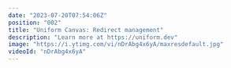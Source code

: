 ```yaml
---
date: "2023-07-20T07:54:06Z"
position: "002"
title: "Uniform Canvas: Redirect management"
description: "Learn more at https://uniform.dev"
image: "https://i.ytimg.com/vi/nDrAbg4x6yA/maxresdefault.jpg"
videoId: "nDrAbg4x6yA"
---
```


